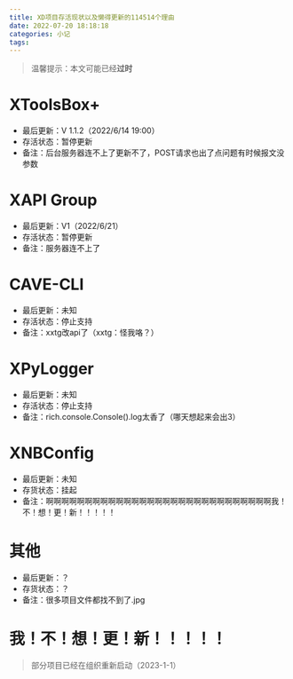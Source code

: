 ```yaml
---
title: XD项目存活现状以及懒得更新的114514个理由
date: 2022-07-20 18:18:18
categories: 小记
tags:
---
```


> 温馨提示：本文可能已经**过时**

# XToolsBox+

- 最后更新：V 1.1.2（2022/6/14 19:00）
- 存活状态：暂停更新
- 备注：后台服务器连不上了更新不了，POST请求也出了点问题有时候报文没参数

# XAPI Group

- 最后更新：V1（2022/6/21）
- 存活状态：暂停更新
- 备注：服务器连不上了

# CAVE-CLI

- 最后更新：未知
- 存活状态：停止支持
- 备注：xxtg改api了（xxtg：怪我咯？）

# XPyLogger

- 最后更新：未知
- 存活状态：停止支持
- 备注：rich.console.Console().log太香了（哪天想起来会出3）

# XNBConfig
- 最后更新：未知
- 存货状态：挂起
- 备注：啊啊啊啊啊啊啊啊啊啊啊啊啊啊啊啊啊啊啊啊啊啊啊啊啊啊啊啊啊我！不！想！更！新！！！！！

# 其他
- 最后更新：？
- 存货状态：？
- 备注：很多项目文件都找不到了.jpg

# 我！不！想！更！新！！！！！

> 部分项目已经在组织重新启动（2023-1-1）


